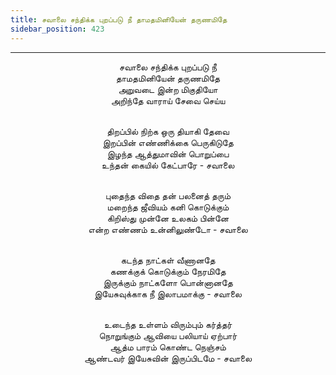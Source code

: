 ```yaml
---
title: சவாலை சந்திக்க புறப்படு நீ தாமதமினியேன் தருணமிதே
sidebar_position: 423
---
```


---
<center>
சவாலை சந்திக்க புறப்படு நீ<br/>
தாமதமினியேன் தருணமிதே<br/>
அறுவடை இன்ற மிகுதியோ<br/>
அறிந்தே வாராய் சேவை செய்ய<br/><br/>

திறப்பில் நிற்க ஒரு தியாகி தேவை<br/>
இறப்பின் எண்ணிக்கை பெருகிடுதே<br/>
இழந்த ஆத்துமாவின் பொறுப்பை<br/>
உந்தன் கையில் கேட்பாரே            - சவாலை<br/><br/>

புதைந்த விதை தன் பலனைத் தரும்<br/>
மறைந்த ஜீவியம் கனி கொடுக்கும்<br/>
கிறிஸ்து முன்னே உலகம் பின்னே<br/>
என்ற எண்ணம் உன்னிலுண்டோ        - சவாலை<br/><br/>

கடந்த நாட்கள் வீணானதே<br/>
கணக்குக் கொடுக்கும் நேரமிதே<br/>
இருக்கும் நாட்களோ பொன்னானதே<br/>
இயேசுவுக்காக நீ இலாபமாக்கு            - சவாலை<br/><br/>

உடைந்த உள்ளம் விரும்பும் கர்த்தர்<br/>
நொறுங்கும் ஆவியை பலியாய் ஏற்பார்<br/>
ஆத்ம பாரம் கொண்ட நெஞ்சம்<br/>
ஆண்டவர் இயேசுவின் இருப்பிடமே        - சவாலை
</center>